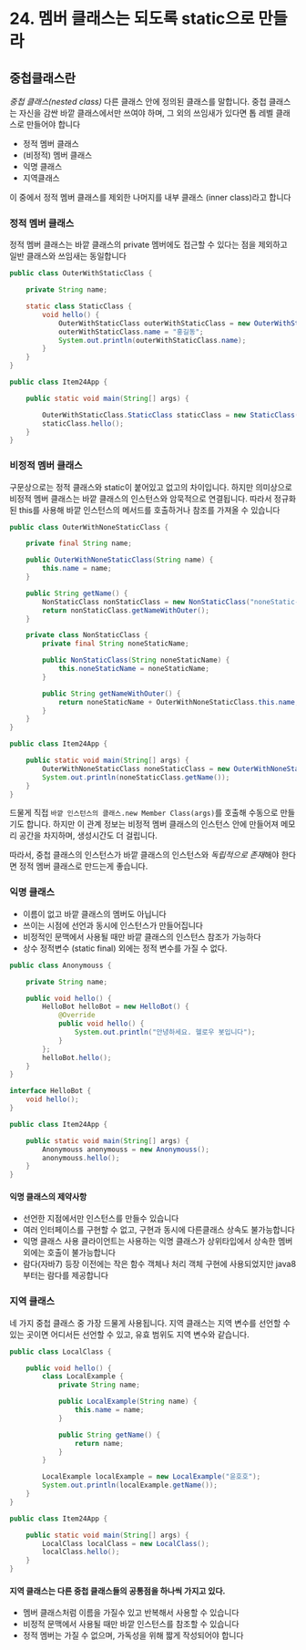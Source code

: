 # 24. 멤버 클래스는 되도록 static으로 만들라
## 중첩클래스란
*중첩 클래스(nested class)* 다른 클래스 안에 정의된 클래스를 말합니다.
중첩 클래스는 자신을 감싼 바깥 클래스에서만 쓰여야 하며, 그 외의 쓰임새가 있다면 톱 레벨 클래스로 만들어야 합니다

* 정적 멤버 클래스
* (비정적) 멤버 클래스
* 익명 클래스
* 지역클래스

이 중에서 정적 멤버 클래스를 제외한 나머지를 내부 클래스 (inner class)라고 합니다

### 정적 멤버 클래스
정적 멤버 클래스는 바깥 클래스의 private 멤버에도 접근할 수 있다는 점을 제외하고
일반 클래스와 쓰임새는 동일합니다

```java
public class OuterWithStaticClass {

    private String name;

    static class StaticClass {
        void hello() {
            OuterWithStaticClass outerWithStaticClass = new OuterWithStaticClass();
            outerWithStaticClass.name = "홍길동";
            System.out.println(outerWithStaticClass.name);
        }
    }
}
```

```java
public class Item24App {

    public static void main(String[] args) {

        OuterWithStaticClass.StaticClass staticClass = new StaticClass();
        staticClass.hello();
    }
}
```


### 비정적 멤버 클래스
구문상으로는 정적 클래스와 static이 붙어있고 없고의 차이입니다.
하지만 의미상으로 비정적 멤버 클래스는 바깥 클래스의 인스턴스와 암묵적으로 연결됩니다.  따라서 정규화된 this를 사용해 바깥 인스턴스의 메서드를 호출하거나 참조를 가져올 수 있습니다

```java
public class OuterWithNoneStaticClass {

    private final String name;

    public OuterWithNoneStaticClass(String name) {
        this.name = name;
    }

    public String getName() {
        NonStaticClass nonStaticClass = new NonStaticClass("noneStatic-class : ");
        return nonStaticClass.getNameWithOuter();
    }

    private class NonStaticClass {
        private final String noneStaticName;

        public NonStaticClass(String noneStaticName) {
            this.noneStaticName = noneStaticName;
        }

        public String getNameWithOuter() {
            return noneStaticName + OuterWithNoneStaticClass.this.name;
        }
    }
}
```

```java
public class Item24App {

    public static void main(String[] args) {
        OuterWithNoneStaticClass noneStaticClass = new OuterWithNoneStaticClass("고길동");
        System.out.println(noneStaticClass.getName());
    }
}
```


드물게 직접 `바깥 인스턴스의 클래스.new Member Class(args)`를 호출해 수동으로
만들기도 합니다. 하지만 이 관계 정보는 비정적 멤버 클래스의 인스턴스 안에 만들어져 메모리 공간을 차지하며, 생성시간도 더 걸립니다.

따라서,  중첩 클래스의 인스턴스가 바깥 클래스의 인스턴스와 *독립적으로 존재*해야 한다면 정적 멤버 클래스로 만드는게 좋습니다.


### 익명 클래스
* 이름이 없고 바깥 클래스의 멤버도 아닙니다
* 쓰이는 시점에 선언과 동시에 인스턴스가 만들어집니다
* 비정적인 문맥에서 사용될 때만 바깥 클래스의 인스턴스 참조가 가능하다
* 상수 정적변수 (static final) 외에는 정적 변수를 가질 수 없다.

```java
public class Anonymouss {

    private String name;

    public void hello() {
        HelloBot helloBot = new HelloBot() {
            @Override
            public void hello() {
                System.out.println("안녕하세요. 헬로우 봇입니다");
            }
        };
        helloBot.hello();
    }
}

interface HelloBot {
    void hello();
}
```

```java
public class Item24App {

    public static void main(String[] args) {
        Anonymouss anonymouss = new Anonymouss();
        anonymouss.hello();
    }
}

```

#### 익명 클래스의 제약사항
* 선언한 지점에서만 인스턴스를 만들수 있습니다
* 여러 인터페이스를 구현할 수 없고, 구현과 동시에 다른클래스 상속도 불가능합니다
* 익명 클래스 사용 클라이언트는 사용하는 익명 클래스가 상위타입에서 상속한 멤버외에는 호출이 불가능합니다
* 람다(자바7) 등장 이전에는 작은 함수 객체나 처리 객체 구현에 사용되었지만 java8 부터는 람다를 제공합니다

### 지역 클래스
네 가지 중첩 클래스 중 가장 드물게 사용됩니다.
지역 클래스는 지역 변수를 선언할 수 있는 곳이면 어디서든 선언할 수 있고, 유효 범위도 지역 변수와 같습니다.

```java
public class LocalClass {

    public void hello() {
        class LocalExample {
            private String name;

            public LocalExample(String name) {
                this.name = name;
            }

            public String getName() {
                return name;
            }
        }

        LocalExample localExample = new LocalExample("윤호호");
        System.out.println(localExample.getName());
    }
}

```

```java
public class Item24App {

    public static void main(String[] args) {
        LocalClass localClass = new LocalClass();
        localClass.hello();
    }
}
```

#### 지역 클래스는 다른 중첩 클래스들의 공통점을 하나씩 가지고 있다.
* 멤버 클래스처럼 이름을 가질수 있고 반복해서 사용할 수 있습니다
* 비정적 문맥에서 사용될 때만 바깥 인스턴스를 참조할 수 있습니다
* 정적 멤버는 가질 수 없으며, 가독성을 위해 짧게 작성되어야 합니다
